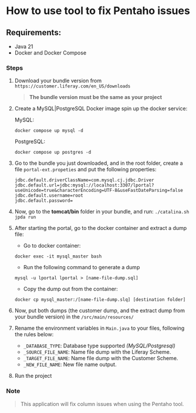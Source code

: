 # How to use tool to fix Pentaho issues

## Requirements:
- Java 21
- Docker and Docker Compose

### Steps

1. Download your bundle version from `https://customer.liferay.com/en_US/downloads`
    > **The bundle version must be the same as your project**

2. Create a MySQL|PostgreSQL Docker image spin up the docker service:

   MySQL:
    ```
    docker compose up mysql -d
    ```
   PostgreSQL:
    ```
    docker compose up postgres -d
    ```

4. Go to the bundle you just downloaded, and in the root folder, create a file `portal-ext.propeties` and put the following properties:
    ```
    jdbc.default.driverClassName=com.mysql.cj.jdbc.Driver
    jdbc.default.url=jdbc:mysql://localhost:3307/lportal?useUnicode=true&characterEncoding=UTF-8&useFastDateParsing=false
    jdbc.default.username=root
    jdbc.default.password=
    ```

5. Now, go to the **tomcat/bin** folder in your bundle, and run:
   ``
   ./catalina.sh jpda run
   `` 

6. After starting the portal, go to the docker container and extract a dump file:
   -  Go to docker container:
    ```
    docker exec -it mysql_master bash
    ```
    - Run the following command to generate a dump
    ```
    mysql -u lportal lportal > [name-file-dump.sql]
    ```
    - Copy the dump out from the container:
    ```
    docker cp mysql_master:/[name-file-dump.slq] [destination folder]
    ```

7. Now, put both dumps (the customer dump, and the extract dump from your bundle version) in the  `/src/main/resources/`

8. Rename the environment variables in `Main.java` to your files, following the rules below:
   - `_DATABASE_TYPE`: Database type supported _(MySQL/Postgresql)_
   - `_SOURCE_FILE_NAME`: Name file dump with the Liferay Scheme.
   - `_TARGET_FILE_NAME`: Name file dump with the Customer Scheme.
   - `_NEW_FILE_NAME`: New file name output.

9. Run the project

### Note
> This application will fix column issues when using the Pentaho tool.
